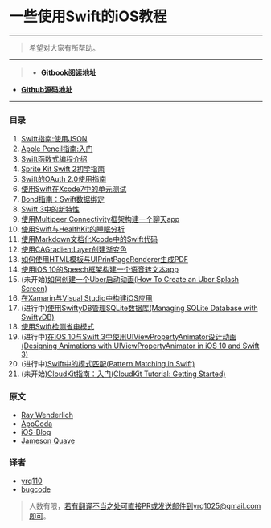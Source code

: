 # 一些使用Swift的iOS教程

***
> 希望对大家有所帮助。

***
> * [**Gitbook阅读地址**](https://yrq110.gitbooks.io/some_ios_tutorials_with_swift/content/)
* [**Github源码地址**](https://github.com/yrq110/Some_IOS_Tutorials_With_Swift)

***

### 目录
1. [Swift指南:使用JSON](https://yrq110.gitbooks.io/some_ios_tutorials_with_swift/content/Swift%20Tutorial:%20Working%20with%20JSON.html)
2. [Apple Pencil指南:入门](https://yrq110.gitbooks.io/some_ios_tutorials_with_swift/content/Apple%20Pencil%20Tutorial:%20Getting%20Started.html)
3. [Swift函数式编程介绍](https://yrq110.gitbooks.io/some_ios_tutorials_with_swift/content/Introduction%20to%20Functional%20Programming%20in%20Swift.html)
4. [Sprite Kit Swift 2初学指南](https://yrq110.gitbooks.io/some_ios_tutorials_with_swift/content/Sprite%20Kit%20Swift%202%20Tutorial%20for%20Beginners.html)
5. [Swift的OAuth 2.0使用指南](https://yrq110.gitbooks.io/some_ios_tutorials_with_swift/content/OAuth%202.0%20with%20Swift%20Tutorial.html)
6. [使用Swift在Xcode7中的单元测试](https://yrq110.gitbooks.io/some_ios_tutorials_with_swift/content/Unit%20Testing%20in%20Xcode%207%20with%20Swift.html)
7. [Bond指南：Swift数据绑定](https://yrq110.gitbooks.io/some_ios_tutorials_with_swift/content/Bond%20Tutorial:%20Bindings%20in%20Swift.html)
8. [Swift 3中的新特性](https://yrq110.gitbooks.io/some_ios_tutorials_with_swift/content/What%E2%80%99s%20New%20in%20Swift%203.html)
9. [使用Multipeer Connectivity框架构建一个聊天app](https://yrq110.gitbooks.io/some_ios_tutorials_with_swift/content/Building%20a%20Chat%20App%20in%20Swift%20Using%20Multipeer%20Connectivity%20Framework.html)
10. [使用Swift与HealthKit的睡眠分析](https://yrq110.gitbooks.io/some_ios_tutorials_with_swift/content/Using%20Sleep%20Analysis%20in%20HealthKit%20with%20Swift.html)
11. [使用Markdown文档化Xcode中的Swift代码](https://yrq110.gitbooks.io/some_ios_tutorials_with_swift/content/Documenting%20Your%20Swift%20Code%20in%20Xcode%20Using%20Markdown.html)
12. [使用CAGradientLayer创建渐变色](https://yrq110.gitbooks.io/some_ios_tutorials_with_swift/content/Creating%20Gradient%20Colors%20Using%20CAGradientLayer.html)
13. [如何使用HTML模板与UIPrintPageRenderer生成PDF](https://yrq110.gitbooks.io/some_ios_tutorials_with_swift/content/How%20to%20Generate%20PDF%20using%20HTML%20Templates%20and%20UIPrintPageRenderer%20in%20iOS.html)
14. [使用iOS 10的Speech框架构建一个语音转文本app](https://yrq110.gitbooks.io/some_ios_tutorials_with_swift/content/Building%20a%20Speech-to-Text%20App%20Using%20Speech%20Framework%20in%20iOS%2010.html)
15. (未开始)[如何创建一个Uber启动动画(How To Create an Uber Splash Screen)](https://yrq110.gitbooks.io/some_ios_tutorials_with_swift/content/How%20To%20Create%20an%20Uber%20Splash%20Screen.html)
16. [在Xamarin与Visual Studio中构建iOS应用](https://yrq110.gitbooks.io/some_ios_tutorials_with_swift/content/Building%20iOS%20Apps%20with%20Xamarin%20and%20Visual%20Studio.html)
17. (进行中)[使用SwiftyDB管理SQLite数据库(Managing SQLite Database with SwiftyDB)](https://yrq110.gitbooks.io/some_ios_tutorials_with_swift/content/Managing%20SQLite%20Database%20with%20SwiftyDB.html)
18. [使用Swift检测省电模式](https://yrq110.gitbooks.io/some_ios_tutorials_with_swift/content/Detecting%20low%20Power%20Mode%20in%20Swift.html)
19. (进行中)[在iOS 10与Swift 3中使用UIViewPropertyAnimator设计动画(Designing Animations with UIViewPropertyAnimator in iOS 10 and Swift 3)](https://yrq110.gitbooks.io/some_ios_tutorials_with_swift/content/Designing%20Animations%20with%20UIViewPropertyAnimator%20in%20iOS%2010%20and%20Swift%203.html)
20. (进行中)[Swift中的模式匹配(Pattern Matching in Swift)](https://yrq110.gitbooks.io/some_ios_tutorials_with_swift/content/Pattern%20Matching%20in%20Swift.html)
21. (未开始)[CloudKit指南：入门(CloudKit Tutorial: Getting Started)](https://yrq110.gitbooks.io/some_ios_tutorials_with_swift/content/CloudKit%20Tutorial:%20Getting%20Started.html)


### 原文
* [Ray Wenderlich](https://www.raywenderlich.com/)
* [AppCoda](http://www.appcoda.com/)
* [iOS-Blog](http://www.ios-blog.co.uk/)
* [Jameson Quave](http://jamesonquave.com/)

### 译者
* [yrq110](https://github.com/yrq110)
* [bugcode](https://github.com/bugcoding)

> 人数有限，若有翻译不当之处可直接PR或发送邮件到yrq1025@gmail.com即可。
